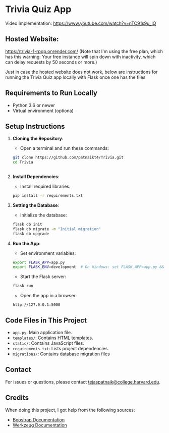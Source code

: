 # Trivia Quiz App
 
Video Implementation: https://www.youtube.com/watch?v=nTC91s9u_IQ

## Hosted Website: 
https://trivia-1-rpqp.onrender.com/ (Note that I'm using the free plan, which has this warning: Your free instance will spin down with inactivity, which can delay requests by 50 seconds or more.)

Just in case the hosted website does not work, below are instructions for running the Trivia Quiz app locally with Flask once one has the files

## Requirements to Run Locally
- Python 3.6 or newer
- Virtual environment (optiona)

## Setup Instructions 
1. **Cloning the Repository**:
   - Open a terminal and run these commands:
 	```bash
   git clone https://github.com/patnaikt4/Trivia.git
   cd Trivia
  
2. **Install Dependencies**:
   - Install required libraries:
 	```bash
 	pip install -r requirements.txt
 	```

3. **Setting the Database**:
   - Initialize the database:
 	```bash
 	flask db init
 	flask db migrate -m "Initial migration"
 	flask db upgrade
 	```

4. **Run the App**:
   - Set environment variables:
 	```bash
 	export FLASK_APP=app.py
 	export FLASK_ENV=development  # On Windows: set FLASK_APP=app.py && set FLASK_ENV=development
 	```
   - Start the Flask server:
 	```bash
 	flask run
 	```
   - Open the app in a browser:
 	```
 	http://127.0.0.1:5000
 	```

## Code Files in This Project
- `app.py`: Main application file.
- `templates/`: Contains HTML templates.
- `static/`: Contains JavaScript files.
- `requirements.txt`: Lists project dependencies.
- `migrations/`: Contains database migration files

## Contact
For issues or questions, please contact tejaspatnaik@college.harvard.edu.

## Credits

When doing this project, I got help from the following sources:

- [Boostrap Documentation]([url](https://getbootstrap.com/docs/5.3/getting-started/introduction/))
- [Werkzeug Documentation]([url](https://werkzeug.palletsprojects.com/en/stable/utils/))




